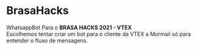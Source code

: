 # BrasaHacks
 
WhatsappBot Para o <b>BRASA HACKS 2021 - VTEX</b>
<br>Escolhemos tentar criar um bot para o cliente da VTEX a Mormaii só para entender o fluxo de mensagens.
